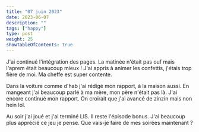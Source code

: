 ```yaml
---
title: "07 juin 2023"
date: 2023-06-07
description: ""
tags: ["happy"]
type: post
weight: 25
showTableOfContents: true
---
```


J'ai continué l'intégration des pages. La matinée n'était pas ouf mais l'aprem était beaucoup mieux ! J'ai appris à animer les confettis, j'étais trop fière de moi. Ma cheffe est super contente.

Dans la voiture comme d'hab j'ai rédigé mon rapport, à la maison aussi. En mangeant j'ai beaucoup parlé à ma mère, mon père n'était pas là. J'ai encore continué mon rapport. On croirait que j'ai avancé de zinzin mais non hein lol.

Au soir j'ai joué et j'ai terminé LIS. Il reste l'épisode bonus. J'ai beaucoup plus apprécié ce jeu je pense. Que vais-je faire de mes soirées maintenant ?